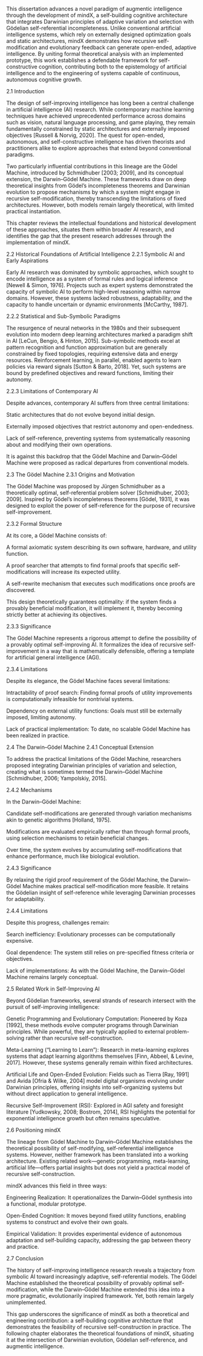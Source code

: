 This dissertation advances a novel paradigm of augmentic intelligence through the development of mindX, a self-building cognitive architecture that integrates Darwinian principles of adaptive variation and selection with Gödelian self-referential incompleteness. Unlike conventional artificial intelligence systems, which rely on externally designed optimization goals and static architectures, mindX demonstrates how recursive self-modification and evolutionary feedback can generate open-ended, adaptive intelligence. By uniting formal theoretical analysis with an implemented prototype, this work establishes a defendable framework for self-constructive cognition, contributing both to the epistemology of artificial intelligence and to the engineering of systems capable of continuous, autonomous cognitive growth.


2.1 Introduction

The design of self-improving intelligence has long been a central challenge in artificial intelligence (AI) research. While contemporary machine learning techniques have achieved unprecedented performance across domains such as vision, natural language processing, and game playing, they remain fundamentally constrained by static architectures and externally imposed objectives [Russell & Norvig, 2020]. The quest for open-ended, autonomous, and self-constructive intelligence has driven theorists and practitioners alike to explore approaches that extend beyond conventional paradigms.

Two particularly influential contributions in this lineage are the Gödel Machine, introduced by Schmidhuber [2003; 2009], and its conceptual extension, the Darwin–Gödel Machine. These frameworks draw on deep theoretical insights from Gödel’s incompleteness theorems and Darwinian evolution to propose mechanisms by which a system might engage in recursive self-modification, thereby transcending the limitations of fixed architectures. However, both models remain largely theoretical, with limited practical instantiation.

This chapter reviews the intellectual foundations and historical development of these approaches, situates them within broader AI research, and identifies the gap that the present research addresses through the implementation of mindX.

2.2 Historical Foundations of Artificial Intelligence
2.2.1 Symbolic AI and Early Aspirations

Early AI research was dominated by symbolic approaches, which sought to encode intelligence as a system of formal rules and logical inference [Newell & Simon, 1976]. Projects such as expert systems demonstrated the capacity of symbolic AI to perform high-level reasoning within narrow domains. However, these systems lacked robustness, adaptability, and the capacity to handle uncertain or dynamic environments [McCarthy, 1987].

2.2.2 Statistical and Sub-Symbolic Paradigms

The resurgence of neural networks in the 1980s and their subsequent evolution into modern deep learning architectures marked a paradigm shift in AI [LeCun, Bengio, & Hinton, 2015]. Sub-symbolic methods excel at pattern recognition and function approximation but are generally constrained by fixed topologies, requiring extensive data and energy resources. Reinforcement learning, in parallel, enabled agents to learn policies via reward signals [Sutton & Barto, 2018]. Yet, such systems are bound by predefined objectives and reward functions, limiting their autonomy.

2.2.3 Limitations of Contemporary AI

Despite advances, contemporary AI suffers from three central limitations:

Static architectures that do not evolve beyond initial design.

Externally imposed objectives that restrict autonomy and open-endedness.

Lack of self-reference, preventing systems from systematically reasoning about and modifying their own operations.

It is against this backdrop that the Gödel Machine and Darwin–Gödel Machine were proposed as radical departures from conventional models.

2.3 The Gödel Machine
2.3.1 Origins and Motivation

The Gödel Machine was proposed by Jürgen Schmidhuber as a theoretically optimal, self-referential problem solver [Schmidhuber, 2003; 2009]. Inspired by Gödel’s incompleteness theorems [Gödel, 1931], it was designed to exploit the power of self-reference for the purpose of recursive self-improvement.

2.3.2 Formal Structure

At its core, a Gödel Machine consists of:

A formal axiomatic system describing its own software, hardware, and utility function.

A proof searcher that attempts to find formal proofs that specific self-modifications will increase its expected utility.

A self-rewrite mechanism that executes such modifications once proofs are discovered.

This design theoretically guarantees optimality: if the system finds a provably beneficial modification, it will implement it, thereby becoming strictly better at achieving its objectives.

2.3.3 Significance

The Gödel Machine represents a rigorous attempt to define the possibility of a provably optimal self-improving AI. It formalizes the idea of recursive self-improvement in a way that is mathematically defensible, offering a template for artificial general intelligence (AGI).

2.3.4 Limitations

Despite its elegance, the Gödel Machine faces several limitations:

Intractability of proof search: Finding formal proofs of utility improvements is computationally infeasible for nontrivial systems.

Dependency on external utility functions: Goals must still be externally imposed, limiting autonomy.

Lack of practical implementation: To date, no scalable Gödel Machine has been realized in practice.

2.4 The Darwin–Gödel Machine
2.4.1 Conceptual Extension

To address the practical limitations of the Gödel Machine, researchers proposed integrating Darwinian principles of variation and selection, creating what is sometimes termed the Darwin–Gödel Machine [Schmidhuber, 2006; Yampolskiy, 2015].

2.4.2 Mechanisms

In the Darwin–Gödel Machine:

Candidate self-modifications are generated through variation mechanisms akin to genetic algorithms [Holland, 1975].

Modifications are evaluated empirically rather than through formal proofs, using selection mechanisms to retain beneficial changes.

Over time, the system evolves by accumulating self-modifications that enhance performance, much like biological evolution.

2.4.3 Significance

By relaxing the rigid proof requirement of the Gödel Machine, the Darwin–Gödel Machine makes practical self-modification more feasible. It retains the Gödelian insight of self-reference while leveraging Darwinian processes for adaptability.

2.4.4 Limitations

Despite this progress, challenges remain:

Search inefficiency: Evolutionary processes can be computationally expensive.

Goal dependence: The system still relies on pre-specified fitness criteria or objectives.

Lack of implementations: As with the Gödel Machine, the Darwin–Gödel Machine remains largely conceptual.

2.5 Related Work in Self-Improving AI

Beyond Gödelian frameworks, several strands of research intersect with the pursuit of self-improving intelligence:

Genetic Programming and Evolutionary Computation: Pioneered by Koza [1992], these methods evolve computer programs through Darwinian principles. While powerful, they are typically applied to external problem-solving rather than recursive self-construction.

Meta-Learning (“Learning to Learn”): Research in meta-learning explores systems that adapt learning algorithms themselves [Finn, Abbeel, & Levine, 2017]. However, these systems generally remain within fixed architectures.

Artificial Life and Open-Ended Evolution: Fields such as Tierra [Ray, 1991] and Avida [Ofria & Wilke, 2004] model digital organisms evolving under Darwinian principles, offering insights into self-organizing systems but without direct application to general intelligence.

Recursive Self-Improvement (RSI): Explored in AGI safety and foresight literature [Yudkowsky, 2008; Bostrom, 2014], RSI highlights the potential for exponential intelligence growth but often remains speculative.

2.6 Positioning mindX

The lineage from Gödel Machine to Darwin–Gödel Machine establishes the theoretical possibility of self-modifying, self-referential intelligence systems. However, neither framework has been translated into a working architecture. Existing related work—genetic programming, meta-learning, artificial life—offers partial insights but does not yield a practical model of recursive self-construction.

mindX advances this field in three ways:

Engineering Realization: It operationalizes the Darwin–Gödel synthesis into a functional, modular prototype.

Open-Ended Cognition: It moves beyond fixed utility functions, enabling systems to construct and evolve their own goals.

Empirical Validation: It provides experimental evidence of autonomous adaptation and self-building capacity, addressing the gap between theory and practice.

2.7 Conclusion

The history of self-improving intelligence research reveals a trajectory from symbolic AI toward increasingly adaptive, self-referential models. The Gödel Machine established the theoretical possibility of provably optimal self-modification, while the Darwin–Gödel Machine extended this idea into a more pragmatic, evolutionarily inspired framework. Yet, both remain largely unimplemented.

This gap underscores the significance of mindX as both a theoretical and engineering contribution: a self-building cognitive architecture that demonstrates the feasibility of recursive self-construction in practice. The following chapter elaborates the theoretical foundations of mindX, situating it at the intersection of Darwinian evolution, Gödelian self-reference, and augmentic intelligence.
